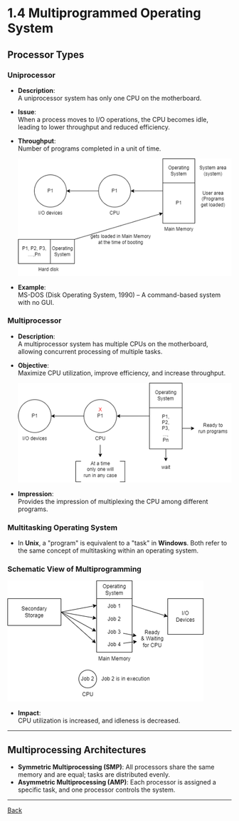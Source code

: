 # 1.4 Multiprogrammed Operating System

## Processor Types

### Uniprocessor
- **Description**:  
  A uniprocessor system has only one CPU on the motherboard.
  
- **Issue**:  
  When a process moves to I/O operations, the CPU becomes idle, leading to lower throughput and reduced efficiency.

- **Throughput**:  
  Number of programs completed in a unit of time.
  
  ![Uniprocessor Overview](img/uniprocessor.drawio.png)
  
- **Example**:  
  MS-DOS (Disk Operating System, 1990) – A command-based system with no GUI.

### Multiprocessor
- **Description**:  
  A multiprocessor system has multiple CPUs on the motherboard, allowing concurrent processing of multiple tasks.
  
- **Objective**:  
  Maximize CPU utilization, improve efficiency, and increase throughput.
  
  ![Multiprocessor Overview](img/multiprocessor.drawio.png)

- **Impression**:  
  Provides the impression of multiplexing the CPU among different programs.

### Multitasking Operating System
- In **Unix**, a "program" is equivalent to a "task" in **Windows**. Both refer to the same concept of multitasking within an operating system.

### Schematic View of Multiprogramming
![Schematic View of Multiprogramming](img/schematic_view_of_multiprogramming.drawio.png)

- **Impact**:  
  CPU utilization is increased, and idleness is decreased.

---

## Multiprocessing Architectures
- **Symmetric Multiprocessing (SMP)**: All processors share the same memory and are equal; tasks are distributed evenly.
- **Asymmetric Multiprocessing (AMP)**: Each processor is assigned a specific task, and one processor controls the system.

---
[Back](Chapter1.md)